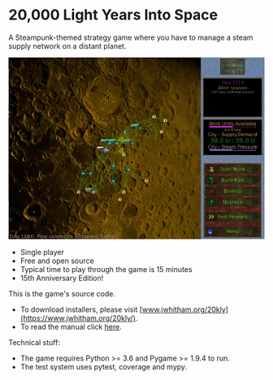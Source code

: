 
# 20,000 Light Years Into Space

A Steampunk-themed strategy game where you have to manage a
steam supply network on a distant planet.

![screenshot](/sample.jpg)

* Single player
* Free and open source
* Typical time to play through the game is 15 minutes
* 15th Anniversary Edition!

This is the game's source code.

* To download installers, please visit [www.jwhitham.org/20kly](https://www.jwhitham.org/20kly/).
* To read the manual click [here](/manual.pdf).

Technical stuff:

* The game requires Python >= 3.6 and Pygame >= 1.9.4 to run.
* The test system uses pytest, coverage and mypy.


